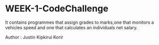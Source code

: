 # WEEK-1-CodeChallenge
It contains programmes that assign grades to marks,one that monitors a vehicles speed and one that calculates an individuals net salary.

Author : Justin Kipkirui Korir